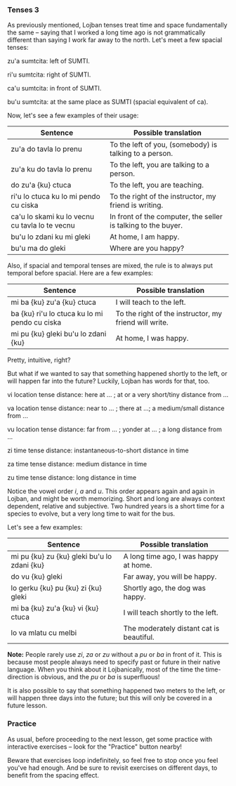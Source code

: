 ### Tenses 3

As previously mentioned, Lojban tenses treat time and space fundamentally the same &ndash; saying that I worked a long time ago is not grammatically different than saying I work far away to the north.
Let's meet a few spacial tenses:

<span class="definition-head">zu'a</span> sumtcita: left of SUMTI.

<span class="definition-head">ri'u</span> sumtcita: right of SUMTI.

<span class="definition-head">ca'u</span> sumtcita: in front of SUMTI.

<span class="definition-head">bu'u</span> sumtcita: at the same place as SUMTI (spacial equivalent of ca).

Now, let's see a few examples of their usage:

|Sentence|Possible translation|
|--------|-----------|
|zu'a do tavla lo prenu|To the left of you, (somebody) is talking to a person.|
|zu'a ku do tavla lo prenu|To the left, you are talking to a person.|
|do zu'a {ku} ctuca|To the left, you are teaching.|
|ri'u lo ctuca ku lo mi pendo cu ciska|To the right of the instructor, my friend is writing.|
|ca'u lo skami ku lo vecnu cu tavla lo te vecnu|In front of the computer, the seller is talking to the buyer.|
|bu'u lo zdani ku mi gleki|At home, I am happy.|
|bu'u ma do gleki|Where are you happy?|

Also, if spacial and temporal tenses are mixed, the rule is to always put temporal before spacial.
Here are a few examples:

|Sentence|Possible translation|
|--------|-----------|
|mi ba {ku} zu'a {ku} ctuca|I will teach to the left.|
|ba {ku} ri'u lo ctuca ku lo mi pendo cu ciska|To the right of the instructor, my friend will write.|
|mi pu {ku} gleki bu'u lo zdani {ku}|At home, I was happy.|

Pretty, intuitive, right?

But what if we wanted to say that something happened shortly to the left, or will happen far into the future?
Luckily, Lojban has words for that, too.

<span class="definition-head">vi</span> location tense distance: here at ... ; at or a very short/tiny distance from ...

<span class="definition-head">va</span> location tense distance: near to ... ; there at ...; a medium/small distance from ...

<span class="definition-head">vu</span> location tense distance: far from ... ; yonder at ... ; a long distance from ...

<span class="definition-head">zi</span> time tense distance: instantaneous-to-short distance in time

<span class="definition-head">za</span> time tense distance: medium distance in time

<span class="definition-head">zu</span> time tense distance: long distance in time

Notice the vowel order _i_, _a_ and _u_.
This order appears again and again in Lojban, and might be worth memorizing.
Short and long are always context dependent, relative and subjective.
Two hundred years is a short time for a species to evolve, but a very long time to wait for the bus.

Let's see a few examples:

|Sentence|Possible translation|
|--------|-----------|
|mi pu {ku} zu {ku} gleki bu'u lo zdani {ku}|A long time ago, I was happy at home.|
|do vu {ku} gleki|Far away, you will be happy.|
|lo gerku {ku} pu {ku} zi {ku} gleki|Shortly ago, the dog was happy.|
|mi ba {ku} zu'a {ku} vi {ku} ctuca|I will teach shortly to the left.|
|lo va mlatu cu melbi|The moderately distant cat is beautiful.|

<!-- TODO: teach in next lesson about tenses, "Tenses 4" -->
<!--The order in which direction-sumtcita and distance-sumtcita are said makes a difference.-->
<!--The meaning of several tense words placed together is pictured by an imaginary journey reading from left to right.-->
<!--Thus _pu zu_ is a long time ago while zu pu is in the past of some point in time which is a long time toward the future or the past of now. In the first example, pu shows that we begin in the past, zu then that it is a long time backwards. In the second example, zu shows that we begin at some point far away in time from now, pu then, that we move backwards from that point. Thus pu zu is always in the past. zu pu could be in the future. The fact that these time tenses combine in this way is one of the differences between tense sumtcita and other sumtcita. The meanings of other sumtcita are not altered by the presence of additional sumtcita in a bridi.-->

**Note:** People rarely use _zi_, _za_ or _zu_ without a _pu_ or _ba_ in front of it.
This is because most people always need to specify past or future in their native language. When you think about it Lojbanically, most of the time the time-direction is obvious, and the _pu_ or _ba_ is superfluous!

It is also possible to say that something happened two meters to the left, or will happen three days into the future; but this will only be covered in a future lesson.

### Practice

As usual, before proceeding to the next lesson, get some practice with interactive exercises &ndash; look for the "Practice" button nearby!

Beware that exercises loop indefinitely, so feel free to stop once you feel you've had enough.
And be sure to revisit exercises on different days, to benefit from the spacing effect.
